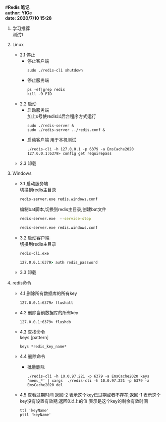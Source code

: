 #**Redis 笔记**  
**author: YIGe**  
**date: 2020/7/10 15:28**  

1. 学习推荐  
    测试1

2. Linux  
    + 2.1 停止  
        * 停止客户端   
            ```shell
            sudo ./redis-cli shutdown
            ```
        * 停止服务端  
            ```shell  
            ps -ef|grep redis
            kill -9 PID
            ``` 
    + 2.2 启动  
        + 启动服务端  
            加上`&`号使redis以后台程序方式运行  
            ```shell
            sudo ./redis-server &
            sudo ./redis-server ../redis.conf &  
            ```
        + 启动客户端 用于本机测试   
            ```shell
            ./redis-cli -h 127.0.0.1 -p 6379 -a EmsCache2020
            127.0.0.1:6379> config get requirepass
            ```
    + 2.3 卸载  
        
      
3. Windows  
    + 3.1 启动服务端   
        切换到redis主目录  
        ```cmd
        redis-server.exe redis.windows.conf
        ``` 
      
        编制bat脚本,切换到redis主目录,创建bat文件  
        ```cmd
        redis-server.exe  --service-stop
        
        redis-server.exe redis.windows.conf
        ```
    + 3.2 启动客户端  
        切换到redis主目录
        ```cmd
        redis-cli.exe
      
        127.0.0.1:6379> auth redis_password
        ``` 
    + 3.3 卸载  
    
4. redis命令   
    + 4.1 删除所有数据库的所有key  
        ```shell script
        127.0.0.1:6379> flushall
        ``` 
    + 4.2 删除当前数据库的所有key  
        ```shell script
        127.0.0.1:6379> flushdb
        ```    
    + 4.3 查找命令  
        keys [pattern]
        ```shell script 
        keys *redis_key_name*
        ```
        
    + 4.4 删除命令  
        + 批量删除  
            ```shell script
            ./redis-cli -h 10.0.97.221 -p 6379 -a EmsCache2020 keys 'menu_*' | xargs  ./redis-cli -h 10.0.97.221 -p 6379 -a EmsCache2020 del  
            ```
    
    + 4.5 查看过期时间 
        返回-2  表示这个key已过期或者不存在;返回-1  表示这个key没有设置有效期;返回0以上的值   表示是这个key的剩余有效时间
        ```shell script
        ttl 'keyName'
        pttl 'keyName'
        ```
          
       